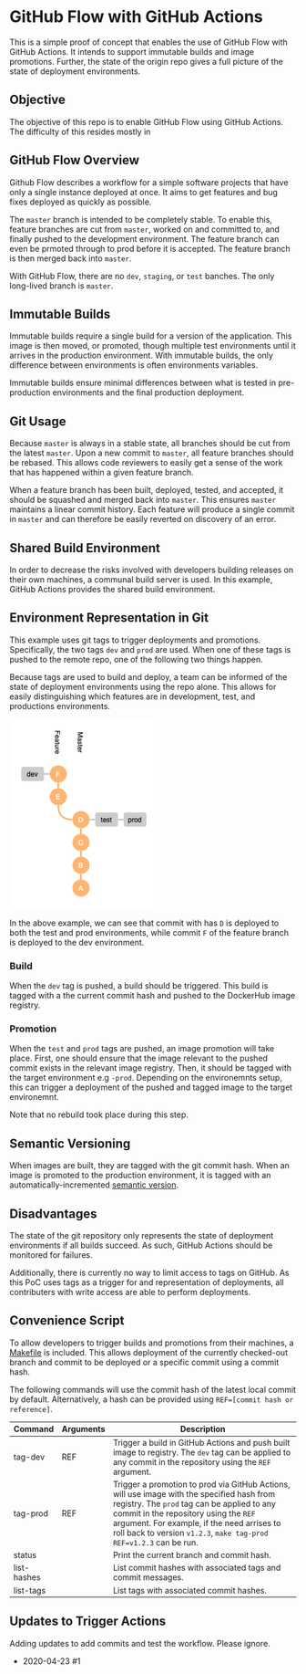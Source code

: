 # GitHub Flow with GitHub Actions

This is a simple proof of concept that enables the use of GitHub Flow with GitHub Actions. It intends to support immutable builds and image promotions. Further, the state of the origin repo gives a full picture of the state of deployment environments.

## Objective

The objective of this repo is to enable GitHub Flow using GitHub Actions. The difficulty of this resides mostly in 

## GitHub Flow Overview

Github Flow describes a workflow for a simple software projects that have only a single instance deployed at once. It aims to get features and bug fixes deployed as quickly as possible.

The `master` branch is intended to be completely stable. To enable this, feature branches are cut from `master`, worked on and committed to, and finally pushed to the development environment. The feature branch can even be prmoted through to prod before it is accepted. The feature branch is then merged back into `master`.

With GitHub Flow, there are no `dev`, `staging`, or `test` banches. The only long-lived branch is `master`.

## Immutable Builds

Immutable builds require a single build for a version of the application. This image is then moved, or promoted, though multiple test environments until it arrives in the production environment. With immutable builds, the only difference between environments is often environments variables.

Immutable builds ensure minimal differences between what is tested in pre-production environments and the final production deployment.

## Git Usage

Because `master` is always in a stable state, all branches should be cut from the latest `master`. Upon a new commit to `master`, all feature branches should be rebased. This allows code reviewers to easily get a sense of the work that has happened within a given feature branch.

When a feature branch has been built, deployed, tested, and accepted, it should be squashed and merged back into `master`. This ensures `master` maintains a linear commit history. Each feature will produce a single commit in `master` and can therefore be easily reverted on discovery of an error.

## Shared Build Environment

In order to decrease the risks involved with developers building releases on their own machines, a communal build server is used. In this example, GitHub Actions provides the shared build environment.

## Environment Representation in Git

This example uses git tags to trigger deployments and promotions. Specifically, the two tags `dev` and `prod` are used. When one of these tags is pushed to the remote repo, one of the following two things happen.

Because tags are used to build and deploy, a team can be informed of the state of deployment environments using the repo alone. This allows for easily distinguishing which features are in development, test, and productions environments.

![Repo](repo.png)

In the above example, we can see that commit with has `D` is deployed to both the test and prod environments, while commit `F` of the feature branch is deployed to the dev environment.

### Build

When the `dev` tag is pushed, a build should be triggered. This build is tagged with a the current commit hash and pushed to the DockerHub image registry.

### Promotion

When the `test` and `prod` tags are pushed, an image promotion will take place. First, one should ensure that the image relevant to the pushed commit exists in the relevant image registry. Then, it should be tagged with the target environment e.g `-prod`. Depending on the environemnts setup, this can trigger a deployment of the pushed and tagged image to the target environemnt. 

Note that no rebuild took place during this step.

## Semantic Versioning

When images are built, they are tagged with the git commit hash. When an image is promoted to the production environment, it is tagged with an automatically-incremented [semantic version](https://semver.org). 

## Disadvantages

The state of the git repository only represents the state of deployment environments if all builds succeed. As such, GitHub Actions should be monitored for failures.

Additionally, there is currently no way to limit access to tags on GitHub. As this PoC uses tags as a trigger for and representation of deployments, all contributers with write access are able to perform deployments.

## Convenience Script

To allow developers to trigger builds and promotions from their machines, a [Makefile](Makefile) is included. This allows deployment of the currently checked-out branch and commit to be deployed or a specific commit using a commit hash.

The following commands will use the commit hash of the latest local commit by default. Alternatively, a hash can be provided using `REF=[commit hash or reference]`.

Command     | Arguments | Description
------------|-----------|------------
tag-dev     | REF       | Trigger a build in GitHub Actions and push built image to registry. The `dev` tag can be applied to any commit in the repository using the `REF` argument.
tag-prod    | REF       | Trigger a promotion to prod via GitHub Actions, will use image with the specified hash from registry. The `prod` tag can be applied to any commit in the repository using the `REF` argument. For example, if the need arrises to roll back to version `v1.2.3`, `make tag-prod REF=v1.2.3` can be run.
status      |           | Print the current branch and commit hash.
list-hashes |           | List commit hashes with associated tags and commit messages.
list-tags   |           | List tags with associated commit hashes.

## Updates to Trigger Actions

Adding updates to add commits and test the workflow. Please ignore. 

- 2020-04-23 #1
